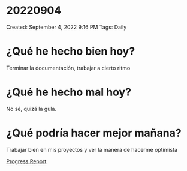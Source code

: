 # 20220904

Created: September 4, 2022 9:16 PM
Tags: Daily

# ¿Qué he hecho bien hoy?

Terminar la documentación, trabajar a cierto ritmo

# ¿Qué he hecho mal hoy?

No sé, quizá la gula.

# ¿Qué podría hacer mejor mañana?

Trabajar bien en mis proyectos y ver la manera de hacerme optimista

[Progress Report](Progress%20Report%2014bbd9609acc4700b4a4ff6ee5133208.md)
